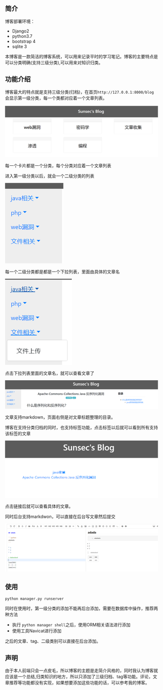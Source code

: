 

## 简介

博客部署环境：

* Django2
* python3.7
* bootstrap 4
* sqlite 3


本博客是一款简洁的博客系统，可以用来记录平时的学习笔记。博客的主要特点是可以分类明确(支持三级分类),可以用来对知识归类。

## 功能介绍

博客最大的特点就是支持三级分类(归档)，在首页``http://127.0.0.1:8000/blog``会显示第一级分类，每一个类都对应着一个文章列表。

![](image/1.png)

每一个卡片都是一个分类，每个分类对应着一个文章列表

进入第一级分类以后，就会一个二级分类的列表

![](image/3.png)

每一个二级分类都是都是一个下拉列表，里面由具体的文章名

![](image/4.png)

点击下拉列表里面的文章名，就可以查看文章了

![](image/2.png)

文章支持markdown，页面右侧是对文章标题整理的目录。

博客在支持分类归档的同时，也支持标签功能，点击标签以后就可以看到所有支持该标签的文章

![](image/5.png)

点击链接后就可以查看具体的文章。

同时后台支持markdwon，可以直接在后台写文章然后提交

![](image/6.png)

## 使用

```
python manager.py runserver
```

同时在使用时，第一级分类的添加不能再后台添加，需要在数据库中操作，推荐两种方法

* 执行 ``python manager shell``之后，使用ORM相关语法进行添加
* 使用工具Navicat进行添加

之后的文章、tag、二级类别可以直接在后台添加。

## 声明

由于本人前端只会一点皮毛，所以博客的主题是走简介风格的，同时我认为博客就应该是一个总结,归类知识的地方，所以只添加了三级归档、tag等功能。评论，文章推荐等功能都没有实现，如果想要添加这些功能的话，可以参考我的博客。

